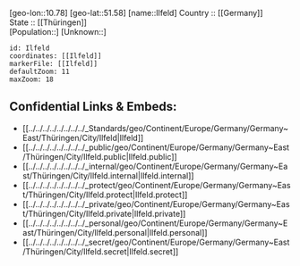 ﻿---
location: [51.58,10.78] 
mapzoom: [7,12] 
mapmarker: city 
type: City
tags:
- geo/City


SpocWebEntityId: 31096
isDeleted: false
confidential: public

---
[geo-lon::10.78] 
[geo-lat::51.58] 
[name::Ilfeld] 
Country :: [[Germany]]  
State :: [[Thüringen]]  
[Population::] 
[Unknown::] 


```leaflet
id: Ilfeld
coordinates: [[Ilfeld]] 
markerFile: [[Ilfeld]] 
defaultZoom: 11 
maxZoom: 18
```


## Confidential Links & Embeds: 
- [[../../../../../../../../_Standards/geo/Continent/Europe/Germany/Germany~East/Thüringen/City/Ilfeld|Ilfeld]] 
- [[../../../../../../../../_public/geo/Continent/Europe/Germany/Germany~East/Thüringen/City/Ilfeld.public|Ilfeld.public]] 
- [[../../../../../../../../_internal/geo/Continent/Europe/Germany/Germany~East/Thüringen/City/Ilfeld.internal|Ilfeld.internal]] 
- [[../../../../../../../../_protect/geo/Continent/Europe/Germany/Germany~East/Thüringen/City/Ilfeld.protect|Ilfeld.protect]] 
- [[../../../../../../../../_private/geo/Continent/Europe/Germany/Germany~East/Thüringen/City/Ilfeld.private|Ilfeld.private]] 
- [[../../../../../../../../_personal/geo/Continent/Europe/Germany/Germany~East/Thüringen/City/Ilfeld.personal|Ilfeld.personal]] 
- [[../../../../../../../../_secret/geo/Continent/Europe/Germany/Germany~East/Thüringen/City/Ilfeld.secret|Ilfeld.secret]] 

